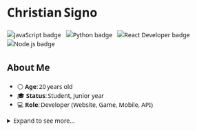<!DOCTYPE html>
<html lang="en">
<head>
<meta charset="utf-8" />
<title>Christian Signo – Profile</title>
<style>
  body { font-family: system-ui, sans-serif; line-height:1.5; margin:2rem; }
  .badges img { margin-right: .5rem; vertical-align: middle; }
  details { margin-top:1rem; }
</style>
</head>
<body>

<h1>Christian Signo</h1>

<div class="badges">
  <img src="https://img.shields.io/badge/JavaScript-transparent?style=flat&logo=javascript&logoColor=%23ffb13b" alt="JavaScript badge">
  <img src="https://img.shields.io/badge/Python-transparent?style=flat&logo=python&logoColor=%233776ab" alt="Python badge">
  <img src="https://img.shields.io/badge/React%20Developer-transparent?style=flat&logo=react&logoColor=%2361dafb" alt="React Developer badge">
  <img src="https://img.shields.io/badge/Node.js-transparent?style=flat&logo=node.js&logoColor=%23339933" alt="Node.js badge">
</div>

<h2>About Me</h2>
<ul>
  <li>⚪ <strong>Age</strong>: 20 years old</li>
  <li>🎓 <strong>Status</strong>: Student, Junior year</li>
  <li>💻 <strong>Role</strong>: Developer (Website, Game, Mobile, API)</li>
</ul>

<details>
<summary>Expand to see more…</summary>

<h2>Environment &amp; Tools I Work With</h2>
<ul>
  <li>JavaScript / TypeScript</li>
  <li>Python</li>
  <li>PHP</li>
  <li>C#</li>
  <li>Java</li>
  <li>C++</li>
</ul>
<hr>
<ul>
  <li>REST APIs</li>
  <li>WebSockets</li>
  <li>React</li>
  <li>React Native</li>
  <li>Unreal Engine</li>
  <li>Godot</li>
  <li>Unity</li>
  <li>SQL (MySQL, PostgreSQL)</li>
  <li>NoSQL (MongoDB, Cassandra)</li>
</ul>

<h2>Others</h2>
<ul>
  <li>Arduino Uno</li>
  <li>Circuit Design (Analog/Digital)</li>
</ul>

<h2>🌱 Currently focused</h2>
<ul>
  <li>Exploring <strong>Machine Learning</strong> with Python</li>
  <li>Side projects: <strong>Full‑Stack Applications</strong> with React</li>
  <li>Current project: <strong>School Capstone</strong> – MERN stack (MongoDB, Express, React, Node)</li>
</ul>

</details>

</body>
</html>
